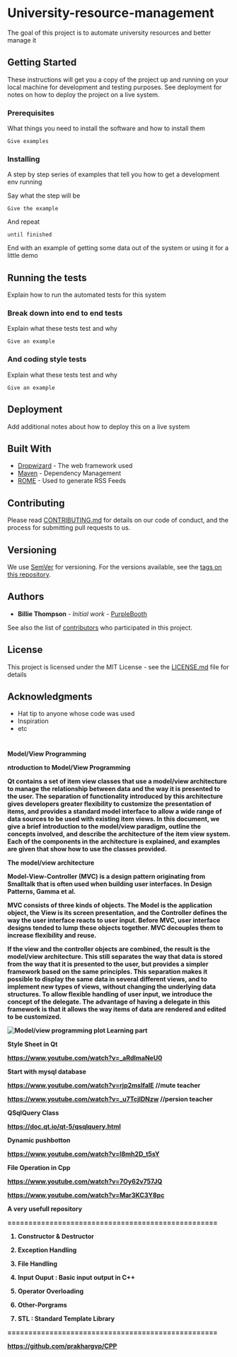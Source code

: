 # University-resource-management

The goal of this project is to automate university resources and better manage it

## Getting Started

These instructions will get you a copy of the project up and running on your local machine for development and testing purposes. See deployment for notes on how to deploy the project on a live system.

### Prerequisites

What things you need to install the software and how to install them

```
Give examples
```

### Installing

A step by step series of examples that tell you how to get a development env running

Say what the step will be

```
Give the example
```

And repeat

```
until finished
```

End with an example of getting some data out of the system or using it for a little demo

## Running the tests

Explain how to run the automated tests for this system

### Break down into end to end tests

Explain what these tests test and why

```
Give an example
```

### And coding style tests

Explain what these tests test and why

```
Give an example
```

## Deployment

Add additional notes about how to deploy this on a live system

## Built With

* [Dropwizard](http://www.dropwizard.io/1.0.2/docs/) - The web framework used
* [Maven](https://maven.apache.org/) - Dependency Management
* [ROME](https://rometools.github.io/rome/) - Used to generate RSS Feeds

## Contributing

Please read [CONTRIBUTING.md](https://gist.github.com/PurpleBooth/b24679402957c63ec426) for details on our code of conduct, and the process for submitting pull requests to us.

## Versioning

We use [SemVer](http://semver.org/) for versioning. For the versions available, see the [tags on this repository](https://github.com/your/project/tags). 

## Authors

* **Billie Thompson** - *Initial work* - [PurpleBooth](https://github.com/PurpleBooth)

See also the list of [contributors](https://github.com/your/project/contributors) who participated in this project.

## License

This project is licensed under the MIT License - see the [LICENSE.md](LICENSE.md) file for details

## Acknowledgments

* Hat tip to anyone whose code was used
* Inspiration
* etc





# 

<b>Model/View Programming<b/>


ntroduction to Model/View Programming

Qt contains a set of item view classes that use a model/view architecture to manage the relationship between data and the way it is presented to the user. The separation of functionality introduced by this architecture gives developers greater flexibility to customize the presentation of items, and provides a standard model interface to allow a wide range of data sources to be used with existing item views. In this document, we give a brief introduction to the model/view paradigm, outline the concepts involved, and describe the architecture of the item view system. Each of the components in the architecture is explained, and examples are given that show how to use the classes provided.

The model/view architecture

Model-View-Controller (MVC) is a design pattern originating from Smalltalk that is often used when building user interfaces. In Design Patterns, Gamma et al. 

MVC consists of three kinds of objects. The Model is the application object, the View is its screen presentation, and the Controller defines the way the user interface reacts to user input. Before MVC, user interface designs tended to lump these objects together. MVC decouples them to increase flexibility and reuse.

If the view and the controller objects are combined, the result is the model/view architecture. This still separates the way that data is stored from the way that it is presented to the user, but provides a simpler framework based on the same principles. This separation makes it possible to display the same data in several different views, and to implement new types of views, without changing the underlying data structures. To allow flexible handling of user input, we introduce the concept of the delegate. The advantage of having a delegate in this framework is that it allows the way items of data are rendered and edited to be customized.

![Model/view programming plot](https://github.com/mrrblack/University-resource-management/blob/signup/Images/modelview-overview.png)
Learning part 


Style Sheet in Qt 

https://www.youtube.com/watch?v=_aRdImaNeU0

Start with mysql database 

https://www.youtube.com/watch?v=rjp2msIfalE  //mute teacher 

https://www.youtube.com/watch?v=_u7TcjIDNzw //persion teacher

QSqlQuery Class

https://doc.qt.io/qt-5/qsqlquery.html

Dynamic pushbotton

https://www.youtube.com/watch?v=l8mh2D_t5sY

File Operation in Cpp

https://www.youtube.com/watch?v=7Oy62v757JQ

https://www.youtube.com/watch?v=Mar3KC3Y8pc


A very usefull repository 

==================================================

1. Constructor & Destructor

2. Exception Handling

3. File Handling

4. Input Ouput : Basic input output in C++

5. Operator Overloading

6. Other-Porgrams

7. STL : Standard Template Library

==================================================

https://github.com/prakhargvp/CPP

